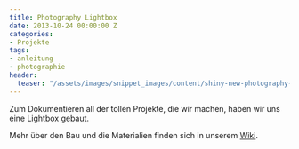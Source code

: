 ```yaml
---
title: Photography Lightbox
date: 2013-10-24 00:00:00 Z
categories:
- Projekte
tags:
- anleitung
- photographie
header:
  teaser: "/assets/images/snippet_images/content/shiny-new-photography-lightbox_2.jpeg"
---
```


Zum Dokumentieren all der tollen Projekte, die wir machen, haben wir uns eine Lightbox gebaut.

Mehr über den Bau und die Materialien finden sich in unserem [Wiki](http://wiki.starship-factory.ch/Equipment/Lightbox/ "http://wiki.starship-factory.ch/Equipment/Lightbox.html").
